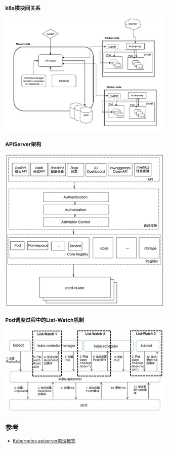 ### k8s模块间关系

![](/static/images/2209/p003.png)

### APIServer架构

![](/static/images/2209/p001.jpeg)

### Pod调度过程中的List-Watch机制

![](/static/images/2209/p002.jpeg)



## 参考

- [Kubernetes apiserver原理概览](https://duyanghao.github.io/kubernetes-apiserver-overview/)